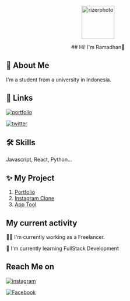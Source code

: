  
<p align="center">
    <img src="./rizerUtil/photop1.jpg" width="90" alt="rizerphoto">
</p>

<p align="center">
    ## Hi! I'm Ramadhan🌼
</p>
           
## 🚀 About Me  
I'm a student from a university in Indonesia.
    
## 🔗 Links  
[![portfolio](https://img.shields.io/badge/my_portfolio-1DA1F2?style=for-the-badge&logo=ko-fi&logoColor=white)](https://ramzy.great-site.com/)   

[![twitter](https://img.shields.io/badge/github-000?style=for-the-badge&logo=github&logoColor=white)](https://github.com/Kuroi-RE/)  
    
## 🛠 Skills  
Javascript, React, Python...  

## ✨ My Project
1. [Portfolio](https://github.com/Kuroi-RE/ItsMe)  
2. [Instagram Clone](https://github.com/Kuroi-RE/clone_instagram)  
3. [App Tool](https://github.com/Kuroi-RE/web-interface)  

    
## My current activity  
👩‍💻 I'm currently working as a Freelancer.  
    
🧠 I'm currently learning FullStack Development  

## Reach Me on

[![instagram](https://img.shields.io/badge/instagram-000?style=for-the-badge&logo=instagram&logoColor=white)](https://instagram.com/_ramnotlab)

[![Facebook](https://img.shields.io/badge/facebook-000?style=for-the-badge&logo=facebook&logoColor=white)](https://facebook.com/rainramadhan29)

